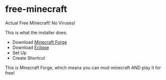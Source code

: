 # free-minecraft
Actual Free Minecraft! No Viruses!

This is what the installer does:
- Download [Minecraft Forge](https://files.minecraftforge.net/net/minecraftforge/forge/)
- Download [Eclipse](https://eclipse.org)
- Set Up
- Create Shortcut

This is Minecraft Forge, which means you can mod minecraft AND play it for free!
